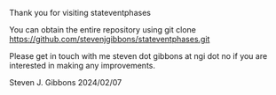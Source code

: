 Thank you for visiting stateventphases

You can obtain the entire repository using
git clone https://github.com/stevenjgibbons/stateventphases.git

Please get in touch with me steven dot gibbons at ngi dot no
if you are interested in making any improvements.

Steven J. Gibbons 2024/02/07
